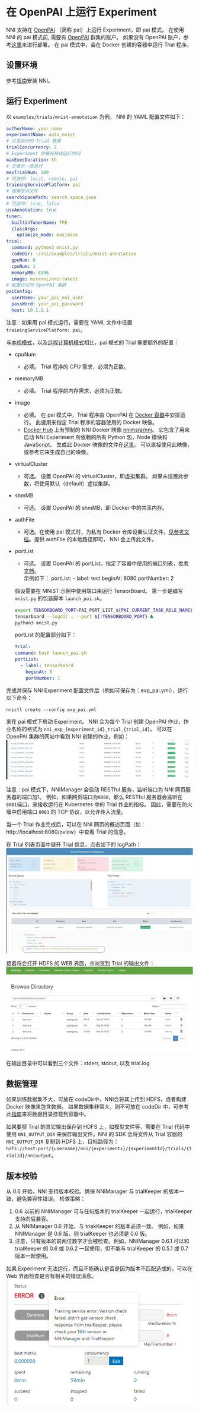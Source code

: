# **在 OpenPAI 上运行 Experiment**

NNI 支持在 [OpenPAI](https://github.com/Microsoft/pai) （简称 pai）上运行 Experiment，即 pai 模式。 在使用 NNI 的 pai 模式前, 需要有 [OpenPAI](https://github.com/Microsoft/pai) 群集的账户。 如果没有 OpenPAI 账户，参考[这里](https://github.com/Microsoft/pai#how-to-deploy)来进行部署。 在 pai 模式中，会在 Docker 创建的容器中运行 Trial 程序。

## 设置环境

参考[指南](../Tutorial/QuickStart.md)安装 NNI。

## 运行 Experiment

以 `examples/trials/mnist-annotation` 为例。 NNI 的 YAML 配置文件如下：

```yaml
authorName: your_name
experimentName: auto_mnist
# 并发运行的 Trial 数量
trialConcurrency: 2
# Experiment 的最长持续运行时间
maxExecDuration: 3h
# 空表示一直运行
maxTrialNum: 100
# 可选项: local, remote, pai
trainingServicePlatform: pai
# 搜索空间文件
searchSpacePath: search_space.json
# 可选项: true, false
useAnnotation: true
tuner:
  builtinTunerName: TPE
  classArgs:
    optimize_mode: maximize
trial:
  command: python3 mnist.py
  codeDir: ~/nni/examples/trials/mnist-annotation
  gpuNum: 0
  cpuNum: 1
  memoryMB: 8196
  image: msranni/nni:latest
# 配置访问的 OpenPAI 集群
paiConfig:
  userName: your_pai_nni_user
  passWord: your_pai_password
  host: 10.1.1.1
```

注意：如果用 pai 模式运行，需要在 YAML 文件中设置 `trainingServicePlatform: pai`。

与[本机模式](LocalMode.md)，以及[远程计算机模式](RemoteMachineMode.md)相比，pai 模式的 Trial 需要额外的配置：

* cpuNum 
    * 必填。 Trial 程序的 CPU 需求，必须为正数。
* memoryMB 
    * 必填。 Trial 程序的内存需求，必须为正数。
* image 
    * 必填。 在 pai 模式中，Trial 程序由 OpenPAI 在 [Docker 容器](https://www.docker.com/)中安排运行。 此键用来指定 Trial 程序的容器使用的 Docker 映像。
    * [Docker Hub](https://hub.docker.com/) 上有预制的 NNI Docker 映像 [nnimsra/nni](https://hub.docker.com/r/msranni/nni/)。 它包含了用来启动 NNI Experiment 所依赖的所有 Python 包，Node 模块和 JavaScript。 生成此 Docker 映像的文件在[这里](https://github.com/Microsoft/nni/tree/master/deployment/docker/Dockerfile)。 可以直接使用此映像，或参考它来生成自己的映像。
* virtualCluster 
    * 可选。 设置 OpenPAI 的 virtualCluster，即虚拟集群。 如果未设置此参数，将使用默认（default）虚拟集群。
* shmMB 
    * 可选。 设置 OpenPAI 的 shmMB，即 Docker 中的共享内存。
* authFile 
    * 可选。在使用 pai 模式时，为私有 Docker 仓库设置认证文件，[见参考文档](https://github.com/microsoft/pai/blob/2ea69b45faa018662bc164ed7733f6fdbb4c42b3/docs/faq.md#q-how-to-use-private-docker-registry-job-image-when-submitting-an-openpai-job)。提供 authFile 的本地路径即可， NNI 会上传此文件。

* portList
    
    * 可选。 设置 OpenPAI 的 portList。指定了容器中使用的端口列表，[参考文档](https://github.com/microsoft/pai/blob/b2324866d0280a2d22958717ea6025740f71b9f0/docs/job_tutorial.md#specification)。  
        示例如下：
        portList:
          - label: test
            beginAt: 8080
            portNumber: 2
        
    
    假设需要在 MNIST 示例中使用端口来运行 TensorBoard。 第一步是编写 `mnist.py` 的包装脚本 `launch_pai.sh`。
    
    ```bash
    export TENSORBOARD_PORT=PAI_PORT_LIST_${PAI_CURRENT_TASK_ROLE_NAME}_0_tensorboard
    tensorboard --logdir . --port ${!TENSORBOARD_PORT} &
    python3 mnist.py
    ```
    
    portList 的配置部分如下：
    
    ```yaml
    trial:
    command: bash launch_pai.sh
    portList:
      - label: tensorboard
        beginAt: 0
        portNumber: 1
    ```

完成并保存 NNI Experiment 配置文件后（例如可保存为：exp_pai.yml），运行以下命令：

    nnictl create --config exp_pai.yml
    

来在 pai 模式下启动 Experiment。 NNI 会为每个 Trial 创建 OpenPAI 作业，作业名称的格式为 `nni_exp_{experiment_id}_trial_{trial_id}`。 可以在 OpenPAI 集群的网站中看到 NNI 创建的作业，例如： ![](../../img/nni_pai_joblist.jpg)

注意：pai 模式下，NNIManager 会启动 RESTful 服务，监听端口为 NNI 网页服务器的端口加1。 例如，如果网页端口为`8080`，那么 RESTful 服务器会监听在 `8081`端口，来接收运行在 Kubernetes 中的 Trial 作业的指标。 因此，需要在防火墙中启用端口 `8081` 的 TCP 协议，以允许传入流量。

当一个 Trial 作业完成后，可以在 NNI 网页的概述页面（如：http://localhost:8080/oview）中查看 Trial 的信息。

在 Trial 列表页面中展开 Trial 信息，点击如下的 logPath： ![](../../img/nni_webui_joblist.jpg)

接着将会打开 HDFS 的 WEB 界面，并浏览到 Trial 的输出文件： ![](../../img/nni_trial_hdfs_output.jpg)

在输出目录中可以看到三个文件：stderr, stdout, 以及 trial.log

## 数据管理

如果训练数据集不大，可放在 codeDir中，NNI会将其上传到 HDFS，或者构建 Docker 映像来包含数据。 如果数据集非常大，则不可放在 codeDir 中，可参考此[指南](https://github.com/microsoft/pai/blob/master/docs/user/storage.md)来将数据目录挂载到容器中。

如果要将 Trial 的其它输出保存到 HDFS 上，如模型文件等，需要在 Trial 代码中使用 `NNI_OUTPUT_DIR` 来保存输出文件。NNI 的 SDK 会将文件从 Trial 容器的 `NNI_OUTPUT_DIR` 复制到 HDFS 上，目标路径为：`hdfs://host:port/{username}/nni/{experiments}/{experimentId}/trials/{trialId}/nnioutput`。

## 版本校验

从 0.6 开始，NNI 支持版本校验。确保 NNIManager 与 trialKeeper 的版本一致，避免兼容性错误。 检查策略：

1. 0.6 以前的 NNIManager 可与任何版本的 trialKeeper 一起运行，trialKeeper 支持向后兼容。
2. 从 NNIManager 0.6 开始，与 triakKeeper 的版本必须一致。 例如，如果 NNIManager 是 0.6 版，则 trialKeeper 也必须是 0.6 版。
3. 注意，只有版本的前两位数字才会被检查。例如，NNIManager 0.6.1 可以和 trialKeeper 的 0.6 或 0.6.2 一起使用，但不能与 trialKeeper 的 0.5.1 或 0.7 版本一起使用。

如果 Experiment 无法运行，而且不能确认是否是因为版本不匹配造成的，可以在 Web 界面检查是否有相关的错误消息。 ![](../../img/version_check.png)